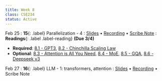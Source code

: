 ```yaml
---
title: Week 8
class: CSE234
status: Active
---
```


Feb 25
: **15**{: .label} Parallelization - 4
  : [Slides](assets/slides/feb25.pdf) &#8226; [Recording](https://podcast.ucsd.edu/watch/wi25/cse234_a00/14) &#8226; [Scribe Note](assets/scribe_notes/feb25_scribe.pdf)
: **Readings**{: .label .label-reading} **(Due 3/4)**
  * **Required**: [8.1 - GPT3](https://arxiv.org/pdf/2005.14165), [8.2 - Chinchilla Scaling Law](https://arxiv.org/abs/2203.15556)
  * **Optional**: [8.3 - Attention is All You Need](https://arxiv.org/pdf/1706.03762), [8.4 - MoE](https://arxiv.org/pdf/1701.06538), [8.5 - GQA](https://arxiv.org/pdf/2305.13245), [8.6 - Deepseek v3](https://arxiv.org/pdf/2412.19437)

Feb 27
: **16**{: .label} LLM - 1: transformers, attention
  : [Slides](assets/slides/feb27.pdf) &#8226; [Recording](https://podcast.ucsd.edu/watch/wi25/cse234_a00/15) &#8226; Scribe Note
